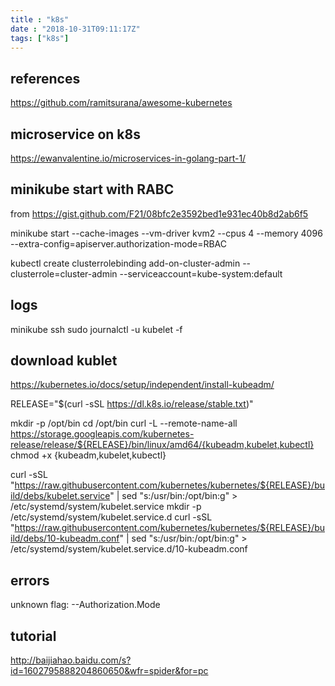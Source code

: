 ```yaml
---
title : "k8s"
date : "2018-10-31T09:11:17Z"
tags: ["k8s"]
---
```


## references
https://github.com/ramitsurana/awesome-kubernetes

## microservice on k8s
https://ewanvalentine.io/microservices-in-golang-part-1/

## minikube start with RABC

from https://gist.github.com/F21/08bfc2e3592bed1e931ec40b8d2ab6f5







minikube start  --cache-images --vm-driver kvm2 --cpus 4 --memory 4096 --extra-config=apiserver.authorization-mode=RBAC


kubectl create clusterrolebinding add-on-cluster-admin --clusterrole=cluster-admin --serviceaccount=kube-system:default


## logs 
minikube ssh
sudo journalctl -u kubelet -f

## download kublet 
https://kubernetes.io/docs/setup/independent/install-kubeadm/

RELEASE="$(curl -sSL https://dl.k8s.io/release/stable.txt)"

mkdir -p /opt/bin
cd /opt/bin
curl -L --remote-name-all https://storage.googleapis.com/kubernetes-release/release/${RELEASE}/bin/linux/amd64/{kubeadm,kubelet,kubectl}
chmod +x {kubeadm,kubelet,kubectl}

curl -sSL "https://raw.githubusercontent.com/kubernetes/kubernetes/${RELEASE}/build/debs/kubelet.service" | sed "s:/usr/bin:/opt/bin:g" > /etc/systemd/system/kubelet.service
mkdir -p /etc/systemd/system/kubelet.service.d
curl -sSL "https://raw.githubusercontent.com/kubernetes/kubernetes/${RELEASE}/build/debs/10-kubeadm.conf" | sed "s:/usr/bin:/opt/bin:g" > /etc/systemd/system/kubelet.service.d/10-kubeadm.conf


## errors
unknown flag: --Authorization.Mode


## tutorial
http://baijiahao.baidu.com/s?id=1602795888204860650&wfr=spider&for=pc